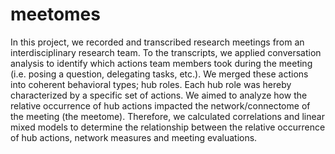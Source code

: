 # meetomes

In this project, we recorded and transcribed research meetings from an interdisciplinary research team.
To the transcripts, we applied conversation analysis to identify which actions team members took during the meeting (i.e. posing a question, delegating tasks, etc.).
We merged these actions into coherent behavioral types; hub roles. Each hub role was hereby characterized by a specific set of actions.
We aimed to analyze how the relative occurrence of hub actions impacted the network/connectome of the meeting (the meetome).
Therefore, we calculated correlations and linear mixed models to determine the relationship between the relative occurrence of hub actions, network measures and meeting evaluations.

